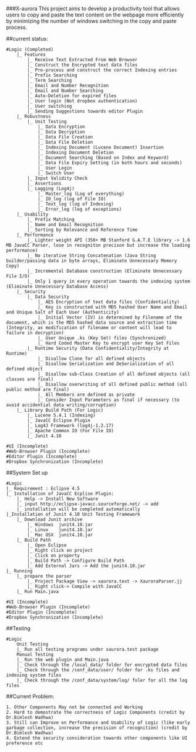 ###X-aurora
This project aims to develop a productivity tool that allows users to copy and paste the text content on the webpage more efficiently by minimizing the number of windows switching in the copy and paste process. 

##current status:

	#Logic (Completed)
		|_ Features
			|_ Receive Text Extracted From Web Browser
			|_ Construct the Encrypted text data files
			|_ Pre-process and construct the correct Indexing entries
			|_ Prefix Searching
			|_ Term Searching
			|_ Email and Number Recognition
			|_ Email and Number Searching
			|_ Auto-Deletion for expired files
			|_ User login (Not dropbox authentication)
			|_ User switching
			|_ Sending Suggestions towards editor Plugin
		|_ Robustness
			|_ Unit Testing
				|_ Data Encryption
				|_ Data Decryption
				|_ Data File Creation
				|_ Data File Deletion
				|_ Indexing Document (Lucene Document) Insertion
				|_ Indexing Document Deletion
				|_ Document Searching (Based on Index and Keyword)
				|_ Data File Expiry Setting (in both hours and seconds)
				|_ User Login
				|_ Switch User
			|_ Input Validity Check
			|_ Assertions
			|_ Logging (Log4j)
				|_ Master_log (Log of everything)
				|_ IO_log (log of File IO)
				|_ Text_log (log of Indexing)
				|_ Error_log (log of exceptions)
		|_ Usability
			|_ Prefix Matching
			|_ Name and Email Recognition
			|_ Sorting by Relevance and Reference Time
		|_ Performance
			|_ Lighter weight API (350+ MB Stanford G.A.T.E library -> 1.6 MB JavaCC Parser, lose in recogniton precison but increase the loading performance)
			|_ No iterative String Concatenation (Java String builder/passing data in byte arrays, Eliminate Unnecessary Memory Copy)
			|_ Incremental Database construction (Eliminate Unnecessary File I/O)
			|_ Only 1 query in every operation towards the indexing system (Eliminate Unnecessary Database Access)
		|_ Security
			|_ Data Security 
				|_ AES Encryption of text data files (Confidentiality)
				|_ Key is constructed with MD5 hashed User Name and Email and Unique Salt of Each User (Authenticity)
				|_ Initial Vector (IV) is determined by Filename of the document, which is the MD5 hashed data source and extraction time (Integrity, as modification of filename or content will lead to failure in decryption)
				|_ User Unique .ks (Key Set) files (Synchronized)
				|_ Hard Coded Master Key to encrypt user Key Set Files
			|_ Runtime Security (Data Confidentiality/Integrity at Runtime)
				|_ Disallow Clone for all defined objects
				|_ Disallow Serialization and DeSerialization of all defined object
				|_ Disallow sub-Class Creation of all defined objects (all classes are final)
				|_ Disallow overwriting of all defined public method (all public method are final)
				|_ All Members are defined as private
				|_ Consider Input Parameters as final if necessary (to avoid accidential data writing/corruption)
		|_ Library Build Path (For Logic)
			|_ Lucene 5.4.1 (Indexing)
			|_ JavaCC Eclipse Plugin
			|_ Log4J Framework (log4j-1.2.17)
			|_ Apache Common IO (For File IO)
			|_ Junit 4.10

	#UI (Incomplete)
	#Web-Browser Plugin (Incomplete)
	#Editor Plugin (Incomplete)
	#Dropbox Synchronization (Incomplete)

##System Set up

	#Logic
	|_ Requirement : Eclipse 4.5
	|_ Installation of JavaCC Ecplise Plugin:
		|_ Help -> Install New Software
		|_ input http://eclipse-javacc.sourceforge.net/ -> add
		|_ installation will be completed automatically
	|_Installation of Junit 4.10 Unit Testing Framework
		|_ Download Junit archive
			|_ Windows	junit4.10.jar
			|_ Linux	junit4.10.jar
			|_ Mac OSX	junit4.10.jar
		|_ Build Path
			|_ Open Eclipse
			|_ Right click on project
			|_ Click on property
			|_ Build Path -> Configure Build Path
			|_ Add External Jars -> Add the junit4.10.jar
	|_ Running
		|_ prepare the parser
			|_ Project Package View -> xaurora.text -> XauroraParser.jj
			|_ Right click-> Compile with JavaCC
		|_ Run Main.java

	#UI (Incomplete)
	#Web-Browser Plugin (Incomplete)
	#Editor Plugin (Incomplete)
	#Dropbox Synchronization (Incomplete)

##Testing

	#Logic
		Unit Testing
		|_ Run all testing programs under xaurora.test package
		Manual Testing
		|_ Run the web plugin and Main.java
		|_ Check through the /local_data/ folder for encrypted data files
		|_ Check through the /conf_data/user/ folder for .ks files and indexing system files
		|_ Check through the /conf_data/system/log/ foler for all the log files

##Current Problem:

	1. Other Components May not be connected and Working
	2. Hard to demostrate the correctness of Logic Components (credit by Dr.Bimlesh Wadhwa)
	3. Still can Improve on Performance and Usability of Logic (like early garbage collection, increase the precision of recognition) (credit by Dr.Bimlesh Wadhwa)
	4. Extend the security consideration towards other components like UI preference etc
